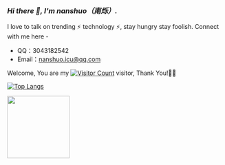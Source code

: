 <link rel="stylesheet" type="text/css" href="./beautiful.css">

### _Hi there 👋, I'm nanshuo（南烁）._

I love to talk on trending ⚡ technology ⚡, stay hungry stay foolish. Connect with me here -

- QQ：3043182542
- Email：nanshuo.icu@qq.com


Welcome, You are my [![Visitor Count](https://profile-counter.glitch.me/nanshuo0814/count.svg)](https://github.com/nanshuo0814/) visitor, Thank You!🎉🎉

[![Top Langs](https://github-readme-stats.vercel.app/api/top-langs/?username=nanshuo0814&theme=flag-india)](https://github.com/all-smile/github-readme-stats)

[<span><img src="https://github-readme-stats.vercel.app/api?username=nanshuo0814&count_private=true&show_icons=true" height=145/></span>](https://nanshuo0814.github.io/)
